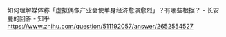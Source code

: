 如何理解媒体称「虚拟偶像产业会使单身经济愈演愈烈」？有哪些根据？ - 长安鹿的回答 - 知乎
https://www.zhihu.com/question/511192057/answer/2652554527
